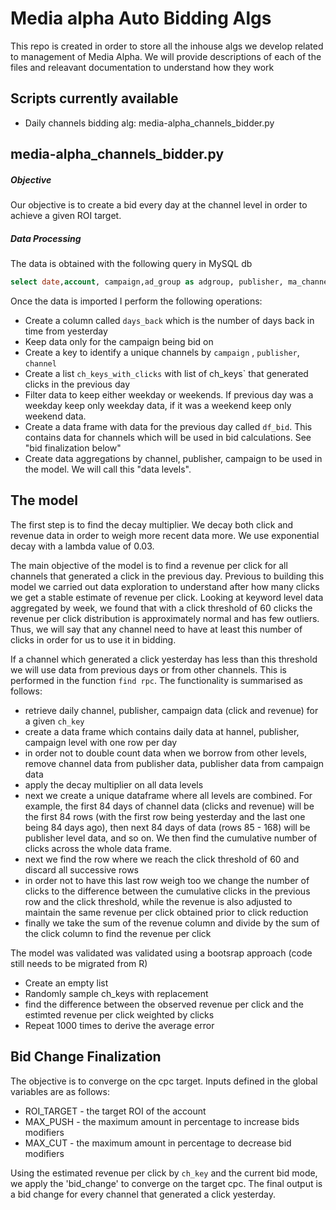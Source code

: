 # Media alpha Auto Bidding Algs

This repo is created in order to store all the inhouse algs we develop related to management of Media Alpha. We will provide descriptions of each of the files and releavant documentation to understand how they work



## Scripts currently available

- Daily channels bidding alg: media-alpha_channels_bidder.py


## media-alpha_channels_bidder.py

##### Objective

Our objective is to create a bid every day at the channel level in order to achieve a given ROI target.

##### Data Processing

The data is obtained with the following query in MySQL db

~~~~sql
select date,account, campaign,ad_group as adgroup, publisher, ma_channel as channel, sum(clicks) as clicks, sum(cost) as cost,sum(all_conversions) as conv, sum(all_conversions_rev) as rev from acquisition.ma_cost_conversions group by date,account,campaign,adgroup,publisher,channel
~~~~

Once the data is imported I perform the following operations:

- Create a column called `days_back` which is the number of days back in time from yesterday
- Keep data only for the campaign being bid on
- Create a key to identify a unique channels by `campaign` , `publisher`, `channel`
- Create a list `ch_keys_with_clicks` with list of ch_keys` that generated clicks in the previous day
- Filter data to keep either weekday or weekends. If previous day was a weekday keep only weekday data, if it was a weekend keep only weekend data.
- Create a data frame with data for the previous day called `df_bid`. This contains data for channels which will be used in bid calculations. See "bid finalization below"
- Create data aggregations by channel, publisher, campaign to be used in the model. We will call this "data levels". 

## The model

The first step is to find the decay multiplier. We decay both click and revenue data in order to weigh more recent data more. We use exponential decay with a lambda value of 0.03.

The main objective of the model is to find a revenue per click for all channels that generated a click in the previous day.  Previous to building this model we carried out data exploration to understand after how many clicks we get a stable estimate of revenue per click. Looking at keyword level data aggregated by week, we found that with a click threshold of 60 clicks the revenue per click distribution is approximately normal and has few outliers. Thus, we will say that any channel need to have at least this number of clicks in order for us to use it in bidding.

If a channel which generated a click yesterday has less than this threshold we will use data from previous days or from other channels. This is performed in the function `find rpc`. The functionality is summarised as follows:

- retrieve daily channel, publisher, campaign data (click and revenue) for a given `ch_key`
- create a data frame which contains daily data at hannel, publisher, campaign level with one row per day
- in order not to double count data when we borrow from other levels, remove channel data from publisher data, publisher data from campaign data
- apply the decay multiplier on all data levels
- next we create a unique dataframe where all levels are combined. For example, the first 84 days of channel data (clicks and revenue) will be the first 84 rows (with the first row being yesterday and the last one being 84 days ago), then next 84 days of data (rows 85 - 168) will be publisher level data, and so on. We then find the cumulative number of clicks across the whole data frame.
- next we find the row where we reach the click threshold of 60 and discard all successive rows
- in order not to have this last row weigh too we change the number of clicks to the difference between the cumulative clicks in the previous row and the click threshold, while the revenue is also adjusted to maintain the same revenue per click obtained prior to click reduction
- finally we take the sum of the revenue column and divide by the sum of the click column to find the revenue per click

The model was validated was validated using a bootsrap approach (code still needs to be migrated from R)

- Create an empty list
- Randomly sample ch_keys with replacement
- find the difference between the observed revenue per click and the estimted revenue per click weighted by clicks
- Repeat 1000 times to derive the average error

## Bid Change Finalization

The objective is to converge on the cpc target. Inputs defined in the global variables are as follows:

- ROI_TARGET - the target ROI of the account
- MAX_PUSH - the maximum amount in percentage to increase bids modifiers
- MAX_CUT - the maximum amount in percentage to decrease bid modifiers

Using the estimated revenue per click by `ch_key` and the current bid mode, we apply the 'bid_change' to converge on the target cpc. The final output is a bid change for every channel that generated a click yesterday.







